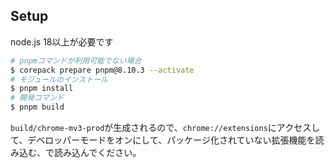 ## Setup
node.js 18以上が必要です

```sh
# pnpmコマンドが利用可能でない場合
$ corepack prepare pnpm@8.10.3 --activate 
# モジュールのインストール
$ pnpm install
# 開発コマンド
$ pnpm build
```

`build/chrome-mv3-prod`が生成されるので、`chrome://extensions`にアクセスして、デベロッパーモードをオンにして、パッケージ化されていない拡張機能を読み込む、で読み込んでください。
